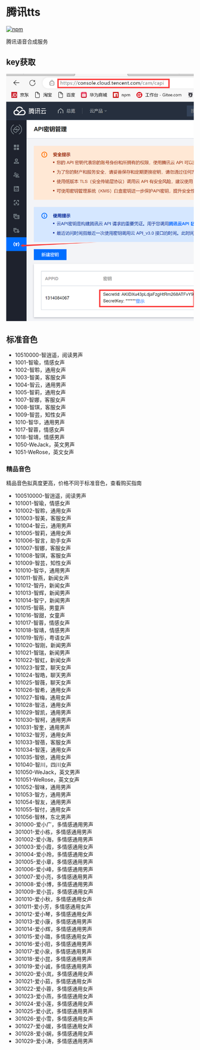 # 腾讯tts

[![npm](https://img.shields.io/npm/v/koishi-plugin-tencent-tts?style=flat-square)](https://www.npmjs.com/package/koishi-plugin-tencent-tts)

腾讯语音合成服务

## key获取
![alt 示例1](../../assets/KoishiPlugins/tc-capi.png)

## 标准音色

* 10510000-智逍遥，阅读男声
* 1001-智瑜，情感女声
* 1002-智聆，通用女声
* 1003-智美，客服女声
* 1004-智云，通用男声
* 1005-智莉，通用女声
* 1007-智娜，客服女声
* 1008-智琪，客服女声
* 1009-智芸，知性女声
* 1010-智华，通用男声
* 1017-智蓉，情感女声
* 1018-智靖，情感男声
* 1050-WeJack，英文男声
* 1051-WeRose，英文女声
### 精品音色


精品音色拟真度更高，价格不同于标准音色，查看购买指南
* 100510000-智逍遥，阅读男声
* 101001-智瑜，情感女声
* 101002-智聆，通用女声
* 101003-智美，客服女声
* 101004-智云，通用男声
* 101005-智莉，通用女声
* 101006-智言，助手女声
* 101007-智娜，客服女声
* 101008-智琪，客服女声
* 101009-智芸，知性女声
* 101010-智华，通用男声
* 101011-智燕，新闻女声
* 101012-智丹，新闻女声
* 101013-智辉，新闻男声
* 101014-智宁，新闻男声
* 101015-智萌，男童声
* 101016-智甜，女童声
* 101017-智蓉，情感女声
* 101018-智靖，情感男声
* 101019-智彤，粤语女声
* 101020-智刚，新闻男声
* 101021-智瑞，新闻男声
* 101022-智虹，新闻女声
* 101023-智萱，聊天女声
* 101024-智皓，聊天男声
* 101025-智薇，聊天女声
* 101026-智希，通用女声
* 101027-智梅，通用女声
* 101028-智洁，通用女声
* 101029-智凯，通用男声
* 101030-智柯，通用男声
* 101031-智奎，通用男声
* 101032-智芳，通用女声
* 101033-智蓓，客服女声
* 101034-智莲，通用女声
* 101035-智依，通用女声
* 101040-智川，四川女声
* 101050-WeJack，英文男声
* 101051-WeRose，英文女声
* 101052-智味，通用男声
* 101053-智方，通用男声
* 101054-智友，通用男声
* 101055-智付，通用女声
* 101056-智林，东北男声
* 301000-爱小广，多情感通用男声
* 301001-爱小栋，多情感通用男声
* 301002-爱小海，多情感通用男声
* 301003-爱小霞，多情感通用女声
* 301004-爱小玲，多情感通用女声
* 301005-爱小章，多情感通用男声
* 301006-爱小峰，多情感通用男声
* 301007-爱小亮，多情感通用男声
* 301008-爱小博，多情感通用男声
* 301009-爱小芸，多情感通用女声
* 301010-爱小秋，多情感通用女声
* 301011-爱小芳，多情感通用女声
* 301012-爱小琴，多情感通用女声
* 301013-爱小康，多情感通用男声
* 301014-爱小辉，多情感通用男声
* 301015-爱小璐，多情感通用女声
* 301016-爱小阳，多情感通用男声
* 301017-爱小泉，多情感通用男声
* 301018-爱小昆，多情感通用男声
* 301019-爱小诚，多情感通用男声
* 301020-爱小岚，多情感通用女声
* 301021-爱小茹，多情感通用女声
* 301022-爱小蓉，多情感通用女声
* 301023-爱小燕，多情感通用女声
* 301024-爱小莲，多情感通用女声
* 301025-爱小武，多情感通用男声
* 301026-爱小雪，多情感通用女声
* 301027-爱小媛，多情感通用女声
* 301028-爱小娴，多情感通用女声
* 301029-爱小涛，多情感通用男声

